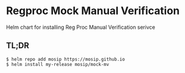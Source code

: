# Regproc Mock Manual Verification 

Helm chart for installing Reg Proc Manual Verification serivce

## TL;DR

```console
$ helm repo add mosip https://mosip.github.io
$ helm install my-release mosip/mock-mv
```

